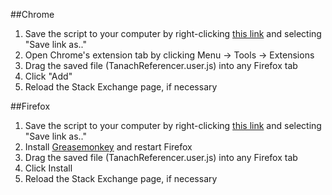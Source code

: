 ##Chrome

1. Save the script to your computer by right-clicking [this link](https://github.com/HodofHod/SE-Modifications/blob/master/TanachReferencer.user.js) and selecting "Save link as.."
2. Open Chrome's extension tab by clicking Menu -> Tools -> Extensions
3. Drag the saved file (TanachReferencer.user.js) into any Firefox tab
4. Click "Add"
5. Reload the Stack Exchange page, if necessary

##Firefox

1. Save the script to your computer by right-clicking [this link](https://github.com/HodofHod/SE-Modifications/blob/master/TanachReferencer.user.js) and selecting "Save link as.."
2. Install [Greasemonkey](https://addons.mozilla.org/en-us/firefox/addon/greasemonkey/?src=ss) and restart Firefox
3. Drag the saved file (TanachReferencer.user.js) into any Firefox tab
4. Click Install
5. Reload the Stack Exchange page, if necessary
